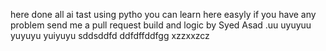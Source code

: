 here done all ai tast using pytho
you can learn here easyly 
if you have any problem send me a pull request 
build and logic by Syed Asad
.uu
uyuyuu
yuyuyu
yuiyuyu
sddsddfd
ddfdffddfgg
xzzxxzcz

